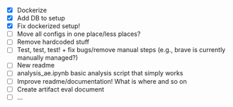 - [x] Dockerize
- [x] Add DB to setup
- [x] Fix dockerized setup!
- [ ] Move all configs in one place/less places?
- [ ] Remove hardcoded stuff
- [ ] Test, test, test! + fix bugs/remove manual steps (e.g., brave is currently manually managed?)
- [ ] New readme
- [ ] analysis_ae.ipynb basic analysis script that simply works
- [ ] Improve readme/documentation! What is where and so on
- [ ] Create artifact eval document
- [ ] ...
